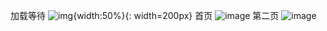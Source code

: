 加载等待
![img{width:50%}](https://github.com/helloworld3q3q/react-native-redux-demo/blob/master/img/Screenshot_2017-06-21-22-57-49.jpeg){: width=200px}
首页
![image](https://github.com/helloworld3q3q/react-native-redux-demo/blob/master/img/Screenshot_2017-06-21-22-56-33.jpeg)
第二页
![image](https://github.com/helloworld3q3q/react-native-redux-demo/blob/master/img/Screenshot_2017-06-21-22-58-11.jpeg)